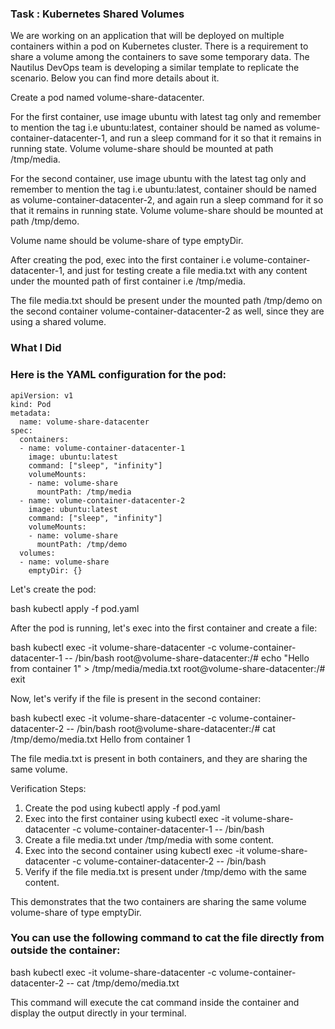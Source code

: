 ### Task : Kubernetes Shared Volumes

We are working on an application that will be deployed on multiple containers within a pod on Kubernetes cluster. There is a requirement to share a volume among the containers to save some temporary data. The Nautilus DevOps team is developing a similar template to replicate the scenario. Below you can find more details about it.

Create a pod named volume-share-datacenter.

For the first container, use image ubuntu with latest tag only and remember to mention the tag i.e ubuntu:latest, container should be named as volume-container-datacenter-1, and run a sleep command for it so that it remains in running state. Volume volume-share should be mounted at path /tmp/media.

For the second container, use image ubuntu with the latest tag only and remember to mention the tag i.e ubuntu:latest, container should be named as volume-container-datacenter-2, and again run a sleep command for it so that it remains in running state. Volume volume-share should be mounted at path /tmp/demo.

Volume name should be volume-share of type emptyDir.

After creating the pod, exec into the first container i.e volume-container-datacenter-1, and just for testing create a file media.txt with any content under the mounted path of first container i.e /tmp/media.

The file media.txt should be present under the mounted path /tmp/demo on the second container volume-container-datacenter-2 as well, since they are using a shared volume.


### What I Did

### Here is the YAML configuration for the pod:

```
apiVersion: v1
kind: Pod
metadata:
  name: volume-share-datacenter
spec:
  containers:
  - name: volume-container-datacenter-1
    image: ubuntu:latest
    command: ["sleep", "infinity"]
    volumeMounts:
    - name: volume-share
      mountPath: /tmp/media
  - name: volume-container-datacenter-2
    image: ubuntu:latest
    command: ["sleep", "infinity"]
    volumeMounts:
    - name: volume-share
      mountPath: /tmp/demo
  volumes:
  - name: volume-share
    emptyDir: {}
```

Let's create the pod:


bash
kubectl apply -f pod.yaml


After the pod is running, let's exec into the first container and create a file:


bash
kubectl exec -it volume-share-datacenter -c volume-container-datacenter-1 -- /bin/bash
root@volume-share-datacenter:/# echo "Hello from container 1" > /tmp/media/media.txt
root@volume-share-datacenter:/# exit


Now, let's verify if the file is present in the second container:


bash
kubectl exec -it volume-share-datacenter -c volume-container-datacenter-2 -- /bin/bash
root@volume-share-datacenter:/# cat /tmp/demo/media.txt
Hello from container 1


The file media.txt is present in both containers, and they are sharing the same volume.

Verification Steps:

1. Create the pod using kubectl apply -f pod.yaml
2. Exec into the first container using kubectl exec -it volume-share-datacenter -c volume-container-datacenter-1 -- /bin/bash
3. Create a file media.txt under /tmp/media with some content.
4. Exec into the second container using kubectl exec -it volume-share-datacenter -c volume-container-datacenter-2 -- /bin/bash
5. Verify if the file media.txt is present under /tmp/demo with the same content.

This demonstrates that the two containers are sharing the same volume volume-share of type emptyDir.

### You can use the following command to cat the file directly from outside the container:


bash
kubectl exec -it volume-share-datacenter -c volume-container-datacenter-2 -- cat /tmp/demo/media.txt


This command will execute the cat command inside the container and display the output directly in your terminal.
